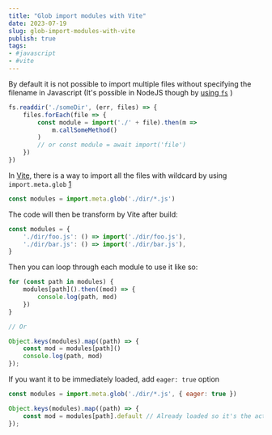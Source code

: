 ```yaml
---
title: "Glob import modules with Vite"
date: 2023-07-19
slug: glob-import-modules-with-vite
publish: true
tags:
- #javascript
- #vite
---
```


By default it is not possible to import multiple files without specifying the filename in Javascript (It's possible in NodeJS though by [using `fs`](https://stackoverflow.com/a/55049040) )

```javascript
fs.readdir('./someDir', (err, files) => {
    files.forEach(file => {
        const module = import('./' + file).then(m =>
            m.callSomeMethod()
        )
        // or const module = await import('file')
    })
})
```

In [Vite](https://vitejs.dev), there is a way to import all the files with wildcard by using `import.meta.glob` [1]

```javascript
const modules = import.meta.glob('./dir/*.js')
```

The code will then be transform by Vite after build:

```javascript
const modules = { 
    './dir/foo.js': () => import('./dir/foo.js'),
    './dir/bar.js': () => import('./dir/bar.js'),
}
```

Then you can loop through each module to use it like so:

```javascript
for (const path in modules) {
    modules[path]().then((mod) => {
        console.log(path, mod)
    })
}

// Or

Object.keys(modules).map((path) => {
    const mod = modules[path]()
    console.log(path, mod)
});
```

If you want it to be immediately loaded, add `eager: true` option

```javascript
const modules = import.meta.glob('./dir/*.js', { eager: true })

Object.keys(modules).map((path) => {
    const mod = modules[path].default // Already loaded so it's the actual module
});
```

[1]: https://vitejs.dev/guide/features.html#glob-import
